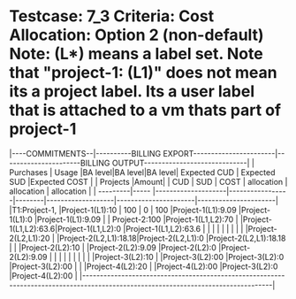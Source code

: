 Testcase: 7_3
Criteria: Cost Allocation: Option 2 (non-default)
Note: (L*) means a label set. Note that "project-1: (L1)" does not mean its a project label.
Its a user label that is attached to a vm thats part of project-1
========


|----COMMITMENTS--|----------BILLING EXPORT-----------------------|----------------------BILLING OUTPUT-----------------------------|
|     Purchases   |     Usage          |BA level|BA level|BA level| Expected CUD      |  Expected SUD        |Expected COST         |
| Projects |Amount|                    |  CUD   |  SUD   | COST   |  allocation       |   allocation         | allocation           |
| ---------|----- |--------------------|-----------------|--------|-------------------|----------------------|----------------------|
|T1:Project-1,    |Project-1(L1):10    |   100  |  0    |  100    |Project-1(L1):9.09 |Project-1(L1):0       |Project-1(L1):9.09      |
|   Project-2:100 |Project-1(L1,L2):70 |                          |Project-1(L1,L2):63.6|Project-1(L1,L2):0    |Project-1(L1,L2):63.6   |
|                 |                    |                          |                   |                      |                      |
|                 |Project-2(L2,L1):20 |                          |Project-2(L2,L1):18.18|Project-2(L2,L1):0    |Project-2(L2,L1):18.18   |
|                 |Project-2(L2):10    |                          |Project-2(L2):9.09   |Project-2(L2):0       |Project-2(L2):9.09      |
|                 |                    |                          |                   |                      |                      |
|                 |Project-3(L2):10    |                          |Project-3(L2):00   |Project-3(L2):0      |Project-3(L2):00       |
|                 |Project-4(L2):20    |                          |Project-4(L2):00   |Project-3(L2):0      |Project-4(L2):00       |
|-----------------------------------------------------------------------------------------------------------------------------------|

